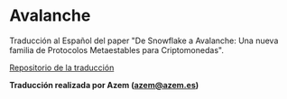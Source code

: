 # Avalanche
Traducción al Español del paper "De Snowflake a Avalanche: Una nueva familia de Protocolos Metaestables para Criptomonedas".

[Repositorio de la traducción](https://github.com/azemlia/Avalanche-spanish)

**Traducción realizada por Azem (azem@azem.es)**
